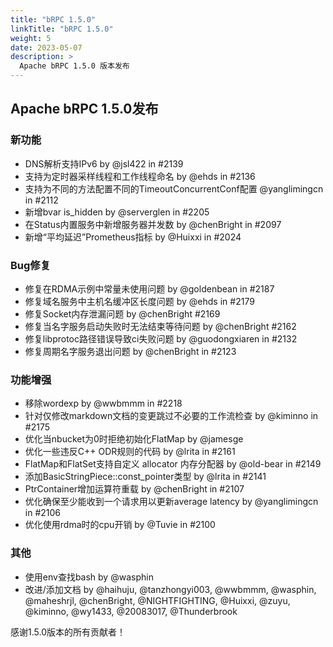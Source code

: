```yaml
---
title: "bRPC 1.5.0"
linkTitle: "bRPC 1.5.0"
weight: 5
date: 2023-05-07
description: >
  Apache bRPC 1.5.0 版本发布
---
```

## Apache bRPC 1.5.0发布
### 新功能
- DNS解析支持IPv6 by @jsl422 in #2139
- 支持为定时器采样线程和工作线程命名 by @ehds in #2136
- 支持为不同的方法配置不同的TimeoutConcurrentConf配置 @yanglimingcn in #2112
- 新增bvar is_hidden by @serverglen in #2205
- 在Status内置服务中新增服务器并发数 by @chenBright in #2097
- 新增“平均延迟”Prometheus指标 by @Huixxi in #2024

### Bug修复
- 修复在RDMA示例中常量未使用问题 by @goldenbean in #2187
- 修复域名服务中主机名缓冲区长度问题 by @ehds in #2179
- 修复Socket内存泄漏问题 by @chenBright #2169
- 修复当名字服务启动失败时无法结束等待问题 by @chenBright #2162
- 修复libprotoc路径错误导致ci失败问题 by @guodongxiaren in #2132
- 修复周期名字服务退出问题 by @chenBright in #2123

### 功能增强
- 移除wordexp by @wwbmmm in #2218
- 针对仅修改markdown文档的变更跳过不必要的工作流检查 by @kiminno in #2175
- 优化当nbucket为0时拒绝初始化FlatMap by @jamesge
- 优化一些违反C++ ODR规则的代码 by @lrita in #2161
- FlatMap和FlatSet支持自定义 allocator 内存分配器 by @old-bear in #2149
- 添加BasicStringPiece::const_pointer类型 by @lrita in #2141
- PtrContainer增加运算符重载 by @chenBright in #2107
- 优化确保至少能收到一个请求用以更新average latency by @yanglimingcn in #2106
- 优化使用rdma时的cpu开销 by @Tuvie in #2100

### 其他
- 使用env查找bash by @wasphin
- 改进/添加文档 by @haihuju, @tanzhongyi003, @wwbmmm, @wasphin, @maheshrjl, @chenBright, @NIGHTFIGHTING, @Huixxi, @zuyu, @kiminno, @wy1433, @20083017, @Thunderbrook

感谢1.5.0版本的所有贡献者！